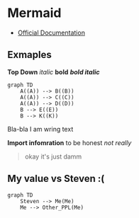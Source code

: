 # Mermaid

- [Official Documentation](https://mermaid.js.org/syntax/examples.html)

## Exmaples

**Top Down**
*italic* **bold** ***bold italic***

```mermaid
graph TD
    A((A)) --> B((B))
    A((A)) --> C((C))
    A((A)) --> D((D))
    B --> E((E))
    B --> K((K))
```

Bla-bla I am wring text

**Import infomration**  to be honest *not really* 
> okay it's just damm

## My value vs Steven :( 

```mermaid
graph TD 
    Steven --> Me(Me)
    Me --> Other_PPL(Me)

```
